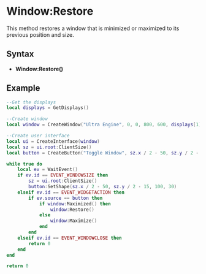 # Window:Restore

This method restores a window that is minimized or maximized to its previous position and size.

## Syntax

- **Window:Restore()**

## Example

```lua
--Get the displays
local displays = GetDisplays()

--Create window
local window = CreateWindow("Ultra Engine", 0, 0, 800, 600, displays[1], WINDOW_TITLEBAR | WINDOW_RESIZABLE)

--Create user interface
local ui = CreateInterface(window)
local sz = ui.root:ClientSize()
local button = CreateButton("Toggle Window", sz.x / 2 - 50, sz.y / 2 - 15, 100, 30, ui.root)

while true do
    local ev = WaitEvent()
    if ev.id == EVENT_WINDOWSIZE then
        sz = ui.root:ClientSize()
        button:SetShape(sz.x / 2 - 50, sz.y / 2 - 15, 100, 30)
    elseif ev.id == EVENT_WIDGETACTION then
        if ev.source == button then
            if window:Maximized() then
                window:Restore()
            else
                window:Maximize()
            end
        end
    elseif ev.id == EVENT_WINDOWCLOSE then
        return 0
    end
end

return 0
```